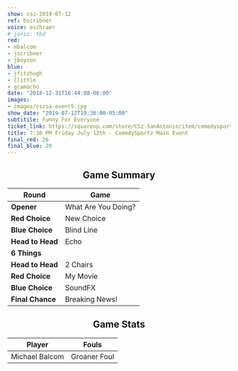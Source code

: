 ```yaml
---
show: csz-2019-07-12
ref: bscribner
voice: eschraer
# janis: tbd
red:
- mbalcom
- jscribner
- jboyson
blue:
- jfitzhugh
- llittle
- gcamacho
date: "2018-12-31T16:44:08-06:00"
images:
- images/cszsa-event5.jpg
show_date: "2019-07-12T19:30:00-05:00"
subtitile: Funny For Everyone
ticket_link: https://squareup.com/store/CSz-SanAntonio/item/comedysportz-friday-july-th-1
title: 7:30 PM Friday July 12th - ComedySportz Main Event
final_red: 26
final_blue: 29
---
```


<center>


## Game Summary

| **Round** | **Game** |
|--------------|------|
| **Opener**       |What Are You Doing?|
| **Red Choice**   |New Choice|
| **Blue Choice**  |Blind Line|
| **Head to Head** |Echo|
| **6 Things**     |      |
| **Head to Head** |2 Chairs|
| **Red Choice**   |My Movie|
| **Blue Choice**  |SoundFX|
| **Final Chance** |Breaking News!|

## Game Stats

| **Player** | **Fouls** |
|--------|-------|
|Michael Balcom |Groaner Foul|

</center>
